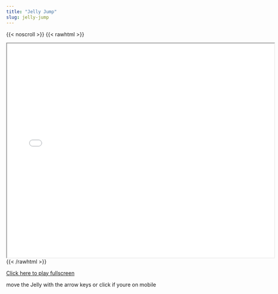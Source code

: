 ```yaml
---
title: "Jelly Jump"
slug: jelly-jump
---
```


{{< noscroll >}}
{{< rawhtml >}}
<iframe width="720" height="576" name="iframe" src="/cjs-garchive/jelly-jump/index.html"></iframe>
{{< /rawhtml >}}

[Click here to play fullscreen](/cjs-garchive/jelly-jump)

move the Jelly with the arrow keys or click if youre on mobile
